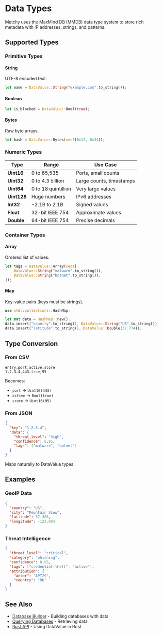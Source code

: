 # Data Types

Matchy uses the MaxMind DB (MMDB) data type system to store rich metadata with IP addresses, strings, and patterns.

## Supported Types

### Primitive Types

#### String
UTF-8 encoded text.

```rust
let name = DataValue::String("example.com".to_string());
```

#### Boolean
```rust
let is_blocked = DataValue::Bool(true);
```

#### Bytes
Raw byte arrays.

```rust
let hash = DataValue::Bytes(vec![0x12, 0x34]);
```

### Numeric Types

| Type | Range | Use Case |
|------|-------|----------|
| **Uint16** | 0 to 65,535 | Ports, small counts |
| **Uint32** | 0 to 4.3 billion | Large counts, timestamps |
| **Uint64** | 0 to 18 quintillion | Very large values |
| **Uint128** | Huge numbers | IPv6 addresses |
| **Int32** | -2.1B to 2.1B | Signed values |
| **Float** | 32-bit IEEE 754 | Approximate values |
| **Double** | 64-bit IEEE 754 | Precise decimals |

### Container Types

#### Array
Ordered list of values.

```rust
let tags = DataValue::Array(vec![
    DataValue::String("malware".to_string()),
    DataValue::String("botnet".to_string()),
]);
```

#### Map
Key-value pairs (keys must be strings).

```rust
use std::collections::HashMap;

let mut data = HashMap::new();
data.insert("country".to_string(), DataValue::String("US".to_string()));
data.insert("latitude".to_string(), DataValue::Double(37.774));
```

## Type Conversion

### From CSV

```csv
entry,port,active,score
1.2.3.4,443,true,95
```

Becomes:
- `port` → `Uint16(443)`
- `active` → `Bool(true)`  
- `score` → `Uint16(95)`

### From JSON

```json
{
  "key": "1.2.3.4",
  "data": {
    "threat_level": "high",
    "confidence": 0.95,
    "tags": ["malware", "botnet"]
  }
}
```

Maps naturally to DataValue types.

## Examples

### GeoIP Data

```json
{
  "country": "US",
  "city": "Mountain View",
  "latitude": 37.386,
  "longitude": -122.084
}
```

### Threat Intelligence

```json
{
  "threat_level": "critical",
  "category": "phishing",
  "confidence": 0.95,
  "tags": ["credential-theft", "active"],
  "attribution": {
    "actor": "APT29",
    "country": "RU"
  }
}
```

## See Also

- [Database Builder](database-builder.md) - Building databases with data
- [Querying Databases](querying.md) - Retrieving data
- [Rust API](rust-api.md) - Using DataValue in Rust
